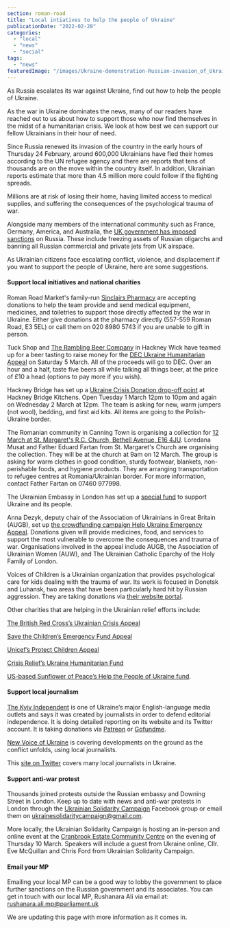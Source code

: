 ```yaml
---
section: roman-road
title: "Local intiatives to help the people of Ukraine"
publicationDate: "2022-02-28"
categories: 
  - "local"
  - "news"
  - "social"
tags: 
  - "news"
featuredImage: "/images/Ukraine-demonstration-Russian-invasion_of_Ukraine.jpg"
---
```


As Russia escalates its war against Ukraine, find out how to help the people of Ukraine.

As the war in Ukraine dominates the news, many of our readers have reached out to us about how to support those who now find themselves in the midst of a humanitarian crisis. We look at how best we can support our fellow Ukrainians in their hour of need.

Since Russia renewed its invasion of the country in the early hours of Thursday 24 February, around 600,000 Ukrainians have fled their homes according to the UN refugee agency and there are reports that tens of thousands are on the move within the country itself. In addition, Ukrainian reports estimate that more than 4.5 million more could follow if the fighting spreads. 

Millions are at risk of losing their home, having limited access to medical supplies, and suffering the consequences of the psychological trauma of war.

Alongside many members of the international community such as France, Germany, America, and Australia, the [UK government has imposed sanctions](https://www.gov.uk/government/news/uk-statement-on-further-economic-sanctions-targeted-at-the-central-bank-of-the-russian-federation) on Russia. These include freezing assets of Russian oligarchs and banning all Russian commercial and private jets from UK airspace.

As Ukrainian citizens face escalating conflict, violence, and displacement if you want to support the people of Ukraine, here are some suggestions.

#### Support local initiatives and national charities

Roman Road Market's family-run [Sinclairs Pharmacy](https://www.instagram.com/p/CakHc0vo3cZ/) are accepting donations to help the team provide and send medical equipment, medicines, and toiletries to support those directly affected by the war in Ukraine. Either give donations at the pharmacy directly (557-559 Roman Road, E3 5EL) or call them on 020 8980 5743 if you are unable to gift in person.

Tuck Shop and [The Rambling Beer Company](https://www.ramblingbeerco.com/store/p28/Beer_Tasting_for_Ukraine.html?fbclid=IwAR2TxxqLnf-tPCbbScmI5CTjUt9w62slChaqpD4YmDHLuaO-X-MvLGfKFcA) in Hackney Wick have teamed up for a beer tasting to raise money for the [DEC Ukraine Humanitarian Appeal](https://www.dec.org.uk/) on Saturday 5 March. All of the proceeds will go to DEC. Over an hour and a half, taste five beers all while talking all things beer, at the price of £10 a head (options to pay more if you wish).

Hackney Bridge has set up a [Ukraine Crisis Donation drop-off point](https://www.instagram.com/p/CahmFBrojvT/) at Hackney Bridge Kitchens. Open Tuesday 1 March 12pm to 10pm and again on Wednesday 2 March at 12pm. The team is asking for new, warm jumpers (not wool), bedding, and first aid kits. All items are going to the Polish-Ukraine border.

The Romanian community in Canning Town is organising a collection for [12 March at St. Margaret's R.C. Church, Bethell Avenue, E16 4JU](https://www.facebook.com/events/5000062876683560). Loredana Musat and Father Eduard Fartan from St. Margaret's Church are organising the collection. They will be at the church at 9am on 12 March. The group is asking for warm clothes in good condition, sturdy footwear, blankets, non-perishable foods, and hygiene products. They are arranging transportation to refugee centres at Romania/Ukrainian border. For more information, contact Father Fartan on 07460 977998.

The Ukrainian Embassy in London has set up a [special fund](https://www.withukraine.org/en) to support Ukraine and its people.

Anna Dezyk, deputy chair of the Association of Ukrainians in Great Britain (AUGB), set up [the crowdfunding campaign Help Ukraine Emergency Appeal](https://www.gofundme.com/f/helpukraine?utm_campaign=p_cp%20share-sheet&utm_medium=copy_link_all&utm_source=customer&fbclid=IwAR0aTUeoTfg3P6d_yWa0VcRLkc0oz3Y4e8tEwV7-oy83PI1xJAU3ahDa2XQ). Donations given will provide medicines, food, and services to support the most vulnerable to overcome the consequences and trauma of war. Organisations involved in the appeal include AUGB, the Association of Ukrainian Women (AUW), and The Ukrainian Catholic Eparchy of the Holy Family of London.

Voices of Children is a Ukrainian organization that provides psychological care for kids dealing with the trauma of war. Its work is focused in Donetsk and Luhansk, two areas that have been particularly hard hit by Russian aggression. They are taking donations via [their website portal](https://voices.org.ua/en/donat/). 

Other charities that are helping in the Ukrainian relief efforts include:  

[The British Red Cross’s Ukrainian Crisis Appeal](https://donate.redcross.org.uk/appeal/ukraine-crisis-appeal)

[Save the Children’s Emergency Fund Appeal](https://www.savethechildren.org.uk/where-we-work/europe/ukraine)

[Unicef’s Protect Children Appeal](https://www.unicef.org.uk/donate/donate-now-to-protect-children-in-ukraine/?gclid=CjwKCAiAgvKQBhBbEiwAaPQw3M0Q3f19SnPRvBjusalWwIT6zzbqAqBnvl8mzVAHLGBv0j9p1Ey6KBoC2gwQAvD_BwE)

[Crisis Relief’s Ukraine Humanitarian Fund](https://crisisrelief.un.org/t/ukraine)

[US-based Sunflower of Peace’s Help the People of Ukraine fund](https://www.sunflowerofpeace.com/?fbclid=IwAR2ksNrW0cpwWCNC_foWVG47y_rXUgxC3Z2iJW4KWb1-cDsnlx8DJg4vFR4).

#### Support local journalism

[The Kyiv Independent](https://kyivindependent.com/) is one of Ukraine’s major English-language media outlets and says it was created by journalists in order to defend editorial independence. It is doing detailed reporting on its website and its Twitter account. It is taking donations via [Patreon](https://www.patreon.com/kyivindependent) or [Gofundme](https://www.gofundme.com/f/kyivindependent-launch).

[New Voice of Ukraine](https://english.nv.ua/) is covering developments on the ground as the conflict unfolds, using local journalists.

This [site on Twitter](https://twitter.com/i/lists/101285580) covers many local journalists in Ukraine.

#### Support anti-war protest

Thousands joined protests outside the Russian embassy and Downing Street in London. Keep up to date with news and anti-war protests in London through the [Ukrainian Solidarity Campaign](https://www.facebook.com/UkrainianSocialistSolidarity) Facebook group or email them on ukrainesolidaritycampaign@gmail.com.

More locally, the Ukrainian Solidarity Campaign is hosting an in-person and online event at the [Cranbrook Estate Community Centre](https://www.eventbrite.co.uk/e/solidarity-with-ukraine-in-person-and-online-tickets-287845703247?fbclid=IwAR0fdsqQJ-EBAHDIGZuT39HUCng-ZP-JRgb5Rhz_m0eOthPTpzsu0jMLgBo) on the evening of Thursday 10 March. Speakers will include a guest from Ukraine online, Cllr. Eve McQuillan and Chris Ford from Ukrainian Solidarity Campaign.

#### Email your MP

Emailing your local MP can be a good way to lobby the government to place further sanctions on the Russian government and its associates. You can get in touch with our local MP, Rushanara Ali via email at: [rushanara.ali.mp@parliament.uk](mailto:rushanara.ali.mp@parliament.uk)

We are updating this page with more information as it comes in.
